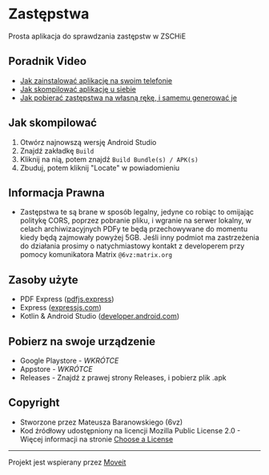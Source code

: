 # Zastępstwa
Prosta aplikacja do sprawdzania zastępstw w ZSCHiE

## Poradnik Video
- [Jak zainstalować aplikację na swoim telefonie](https://cdn.6vz.dev/zastepstwa.mp4)
- [Jak skompilować aplikację u siebie](https://www.youtube.com/watch?v=avftrygdDRM)
- [Jak pobierać zastępstwa na własną rękę, i samemu generować je](https://www.youtube.com/watch?v=dQw4w9WgXcQ)

## Jak skompilować
1. Otwórz najnowszą wersję Android Studio
2. Znajdź zakładkę `Build`
3. Kliknij na nią, potem znajdź `Build Bundle(s) / APK(s)`
4. Zbuduj, potem kliknij "Locate" w powiadomieniu

## Informacja Prawna
- Zastępstwa te są brane w sposób legalny, jedyne co robiąc to omijając politykę CORS, poprzez pobranie pliku, i wgranie na serwer lokalny, w celach archiwizacyjnych PDFy te będą przechowywane do momentu kiedy będą zajmowały powyżej 5GB. Jeśli inny podmiot ma zastrzeżenia do działania prosimy o natychmiastowy kontakt z developerem przy pomocy komunikatora Matrix `@6vz:matrix.org`

## Zasoby użyte
- PDF Express ([pdfjs.express](https://pdfjs.express/))
- Express ([expressjs.com](https://expressjs.com/))
- Kotlin & Android Studio ([developer.android.com](https://developer.android.com))

## Pobierz na swoje urządzenie
- Google Playstore - *WKRÓTCE*
- Appstore - *WKRÓTCE*
- Releases - Znajdź z prawej strony Releases, i pobierz plik .apk

## Copyright
- Stworzone przez Mateusza Baranowskiego (6vz)
- Kod źródłowy udostępniony na licencji Mozilla Public License 2.0 - Więcej informacji na stronie [Choose a License](https://choosealicense.com/licenses/mpl-2.0/)

---

Projekt jest wspierany przez [Moveit](https://getmoveit.app)
